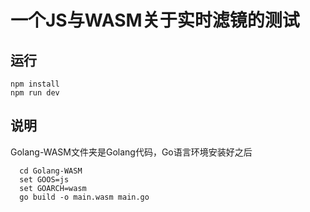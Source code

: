 # 一个JS与WASM关于实时滤镜的测试

## 运行

    npm install
    npm run dev


## 说明

Golang-WASM文件夹是Golang代码，Go语言环境安装好之后
  
      cd Golang-WASM
      set GOOS=js 
      set GOARCH=wasm 
      go build -o main.wasm main.go
